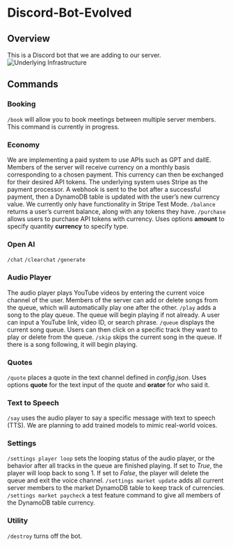 # Discord-Bot-Evolved
## Overview
This is a Discord bot that we are adding to our server.
![Underlying Infrastructure](https://raw.githubusercontent.com/michaelortiz05/Discord-Bot-Evolved/tree/market/images/Infrastructure.svg)

## Commands
### Booking
`/book` will allow you to book meetings between multiple server members. This command is currently in progress.
### Economy
We are implementing a paid system to use APIs such as GPT and dallE. Members of the server will receive currency on a monthly basis corresponding to a chosen payment. This currency can then be exchanged for their desired API tokens.
The underlying system uses Stripe as the payment processor. A webhook is sent to the bot after a successful payment, then a DynamoDB table is updated with the user’s new currency value. We currently only have functionality in Stripe Test Mode.
`/balance` returns a user’s current balance, along with any tokens they have.
`/purchase` allows users to purchase API tokens with currency. Uses options **amount** to specify quantity **currency** to specify type.
### Open AI
`/chat`
`/clearchat`
`/generate`
### Audio Player
The audio player plays YouTube videos by entering the current voice channel of the user. Members of the server can add or delete songs from the queue, which will automatically play one after the other.
`/play` adds a song to the play queue. The queue will begin playing if not already. A user can input a YouTube link, video ID, or search phrase.
`/queue` displays the current song queue. Users can then click on a specific track they want to play or delete from the queue.
`/skip` skips the current song in the queue. If there is a song following, it will begin playing.
### Quotes
`/quote` places a quote in the text channel defined in *config.json*. Uses options **quote** for the text input of the quote and **orator** for who said it.
### Text to Speech
`/say` uses the audio player to say a specific message with text to speech (TTS). We are planning to add trained models to mimic real-world voices. 
### Settings
`/settings player loop` sets the looping status of the audio player, or the behavior after all tracks in the queue are finished playing. If set to *True*, the player will loop back to song 1. If set to *False*, the player will delete the queue and exit the voice channel.
`/settings market update` adds all current server members to the market DynamoDB table to keep track of currencies.
`/settings market paycheck` a test feature command to give all members of the DynamoDB table currency.
### Utility
`/destroy` turns off the bot.

